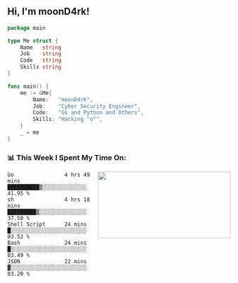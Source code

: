 <h2> Hi, I'm moonD4rk!</h2>

```go
package main

type Me struct {
	Name   string
	Job    string
	Code   string
	Skills string
}

func main() {
	me := &Me{
		Name:   "moonD4rk",
		Job:    "Cyber Security Engineer",
		Code:   "Go and Python and Others",
		Skills: "Hacking ^o^",
	}
	_ = me
}
```

<h3>📊 This Week I Spent My Time On:</h3>
<img align='right' src="https://github-readme-stats.vercel.app/api?username=moond4rk&show_icons=true&theme=radical", width="300" height="150">

<!--START_SECTION:waka-->

```text
Go                4 hrs 49 mins   ██████████▒░░░░░░░░░░░░░░   41.95 %
sh                4 hrs 18 mins   █████████▒░░░░░░░░░░░░░░░   37.50 %
Shell Script      24 mins         █░░░░░░░░░░░░░░░░░░░░░░░░   03.52 %
Bash              24 mins         █░░░░░░░░░░░░░░░░░░░░░░░░   03.49 %
JSON              22 mins         ▓░░░░░░░░░░░░░░░░░░░░░░░░   03.20 %
```

<!--END_SECTION:waka-->

